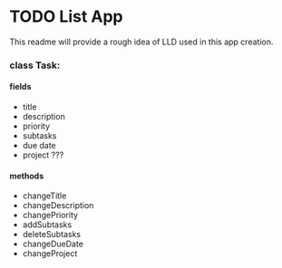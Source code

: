 # TODO List App

This readme will provide a rough idea of LLD used in this app creation.

### class Task:

#### fields

- title
- description
- priority
- subtasks
- due date
- project ???

#### methods

- changeTitle
- changeDescription
- changePriority
- addSubtasks
- deleteSubtasks
- changeDueDate
- changeProject
